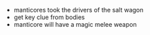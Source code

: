 - manticores took the drivers of the salt wagon
- get key clue from bodies
- manticore will have a magic melee weapon